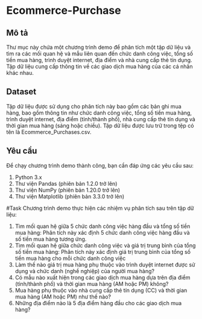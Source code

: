 # Ecommerce-Purchase
## Mô tả 
Thư mục này chứa một chương trình demo để phân tích một tập dữ liệu và tìm ra các mối quan hệ và mẫu liên quan đến chức danh công việc, tổng số tiền mua hàng, trình duyệt internet, địa điểm và nhà cung cấp thẻ tín dụng. Tập dữ liệu cung cấp thông tin về các giao dịch mua hàng của các cá nhân khác nhau.
## Dataset
Tập dữ liệu được sử dụng cho phân tích này bao gồm các bản ghi mua hàng, bao gồm thông tin như chức danh công việc, tổng số tiền mua hàng, trình duyệt internet, địa điểm (tỉnh/thành phố), nhà cung cấp thẻ tín dụng và thời gian mua hàng (sáng hoặc chiều). Tập dữ liệu được lưu trữ trong tệp có tên là Ecommerce_Purchases.csv.

## Yêu cầu
Để chạy chương trình demo thành công, bạn cần đáp ứng các yêu cầu sau:

1. Python 3.x
2. Thư viện Pandas (phiên bản 1.2.0 trở lên)
3. Thư viện NumPy (phiên bản 1.20.0 trở lên)
4. Thư viện Matplotlib (phiên bản 3.3.0 trở lên)

#Task
Chương trình demo thực hiện các nhiệm vụ phân tích sau trên tập dữ liệu:
1. Tìm mối quan hệ giữa 5 chức danh công việc hàng đầu và tổng số tiền mua hàng: Phân tích này xác định 5 chức danh công việc hàng đầu và số tiền mua hàng tương ứng.
2. Tìm mối quan hệ giữa chức danh công việc và giá trị trung bình của tổng số tiền mua hàng: Phân tích này xác định giá trị trung bình của tổng số tiền mua hàng cho mỗi chức danh công việc
3. Làm thế nào giá trị mua hàng phụ thuộc vào trình duyệt internet được sử dụng và chức danh (nghề nghiệp) của người mua hàng?
4. Có mẫu nào xuất hiện trong các giao dịch mua hàng dựa trên địa điểm (tỉnh/thành phố) và thời gian mua hàng (AM hoặc PM) không?
5. Mua hàng phụ thuộc vào nhà cung cấp thẻ tín dụng (CC) và thời gian mua hàng (AM hoặc PM) như thế nào?
6. Những địa điểm nào là 5 địa điểm hàng đầu cho các giao dịch mua hàng?
